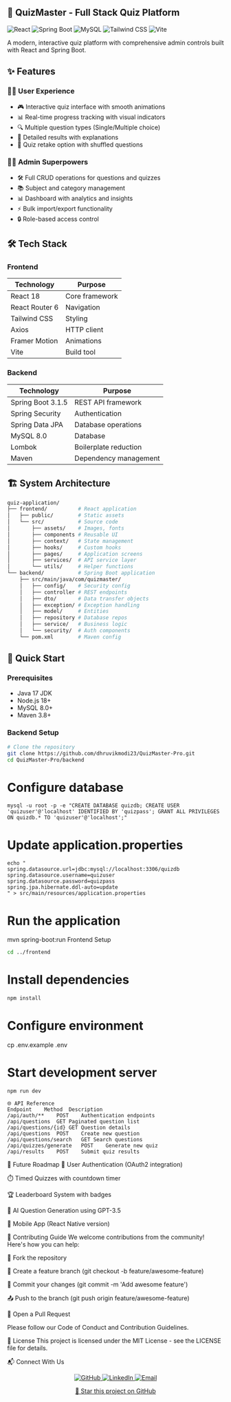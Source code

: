 ## 🎯 QuizMaster - Full Stack Quiz Platform

![React](https://img.shields.io/badge/React-20232A?style=for-the-badge&logo=react&logoColor=61DAFB)
![Spring Boot](https://img.shields.io/badge/Spring_Boot-6DB33F?style=for-the-badge&logo=spring-boot&logoColor=white)
![MySQL](https://img.shields.io/badge/MySQL-005C84?style=for-the-badge&logo=mysql&logoColor=white)
![Tailwind CSS](https://img.shields.io/badge/Tailwind_CSS-38B2AC?style=for-the-badge&logo=tailwind-css&logoColor=white)
![Vite](https://img.shields.io/badge/Vite-B73BFE?style=for-the-badge&logo=vite&logoColor=FFD62E)

A modern, interactive quiz platform with comprehensive admin controls built with React and Spring Boot.

## ✨ Features

### 🧑‍💻 User Experience
- 🎮 Interactive quiz interface with smooth animations
- 📊 Real-time progress tracking with visual indicators
- 🔍 Multiple question types (Single/Multiple choice)
- 📝 Detailed results with explanations
- 🔄 Quiz retake option with shuffled questions

### 👨‍💼 Admin Superpowers
- 🛠️ Full CRUD operations for questions and quizzes
- 📚 Subject and category management
- 📊 Dashboard with analytics and insights
- ⚡ Bulk import/export functionality
- 🔒 Role-based access control

## 🛠️ Tech Stack

### Frontend
| Technology | Purpose |
|------------|---------|
| React 18 | Core framework |
| React Router 6 | Navigation |
| Tailwind CSS | Styling |
| Axios | HTTP client |
| Framer Motion | Animations |
| Vite | Build tool |

### Backend
| Technology | Purpose |
|------------|---------|
| Spring Boot 3.1.5 | REST API framework |
| Spring Security | Authentication |
| Spring Data JPA | Database operations |
| MySQL 8.0 | Database |
| Lombok | Boilerplate reduction |
| Maven | Dependency management |

## 🏗️ System Architecture

```bash
quiz-application/
├── frontend/          # React application
│   ├── public/        # Static assets
│   └── src/           # Source code
│       ├── assets/    # Images, fonts
│       ├── components # Reusable UI
│       ├── context/   # State management
│       ├── hooks/     # Custom hooks
│       ├── pages/     # Application screens
│       ├── services/  # API service layer
│       └── utils/     # Helper functions
└── backend/           # Spring Boot application
    ├── src/main/java/com/quizmaster/
    │   ├── config/    # Security config
    │   ├── controller # REST endpoints
    │   ├── dto/       # Data transfer objects
    │   ├── exception/ # Exception handling
    │   ├── model/     # Entities
    │   ├── repository # Database repos
    │   ├── service/   # Business logic
    │   └── security/  # Auth components
    └── pom.xml        # Maven config
```



## 🚀 Quick Start

### Prerequisites
- Java 17 JDK
- Node.js 18+
- MySQL 8.0+
- Maven 3.8+

### Backend Setup
```bash
# Clone the repository
git clone https://github.com/dhruvikmodi23/QuizMaster-Pro.git
cd QuizMaster-Pro/backend
```
# Configure database
```
mysql -u root -p -e "CREATE DATABASE quizdb; CREATE USER 'quizuser'@'localhost' IDENTIFIED BY 'quizpass'; GRANT ALL PRIVILEGES ON quizdb.* TO 'quizuser'@'localhost';"
```
# Update application.properties
```
echo "
spring.datasource.url=jdbc:mysql://localhost:3306/quizdb
spring.datasource.username=quizuser
spring.datasource.password=quizpass
spring.jpa.hibernate.ddl-auto=update
" > src/main/resources/application.properties
```
# Run the application
mvn spring-boot:run
Frontend Setup
```bash
cd ../frontend
```

# Install dependencies
```bash
npm install
```
# Configure environment
cp .env.example .env

# Start development server
```bash
npm run dev
```
```
🌐 API Reference
Endpoint	Method	Description
/api/auth/**	POST	Authentication endpoints
/api/questions	GET	Paginated question list
/api/questions/{id}	GET	Question details
/api/questions	POST	Create new question
/api/questions/search	GET	Search questions
/api/quizzes/generate	POST	Generate new quiz
/api/results	POST	Submit quiz results
```

🔮 Future Roadmap
🎯 User Authentication (OAuth2 integration)

⏱️ Timed Quizzes with countdown timer

🏆 Leaderboard System with badges

🤖 AI Question Generation using GPT-3.5

📱 Mobile App (React Native version)

🤝 Contributing Guide
We welcome contributions from the community! Here's how you can help:

🍴 Fork the repository

🌿 Create a feature branch (git checkout -b feature/awesome-feature)

💾 Commit your changes (git commit -m 'Add awesome feature')

📤 Push to the branch (git push origin feature/awesome-feature)

🔀 Open a Pull Request

Please follow our Code of Conduct and Contribution Guidelines.

📜 License
This project is licensed under the MIT License - see the LICENSE file for details.

📬 Connect With Us
<div align="center"> <a href="https://github.com/dhruvikmodi23"> <img src="https://img.shields.io/badge/GitHub-100000?style=for-the-badge&logo=github&logoColor=white" alt="GitHub"> </a> <a href="https://www.linkedin.com/in/dhruvik-modi-291628248/"> <img src="https://img.shields.io/badge/LinkedIn-0077B5?style=for-the-badge&logo=linkedin&logoColor=white" alt="LinkedIn"> </a> <a href="mailto:dhruvikmodi23@example.com"> <img src="https://img.shields.io/badge/Email-D14836?style=for-the-badge&logo=gmail&logoColor=white" alt="Email"> </a> </div><p align="center"> <a href="https://github.com/dhruvikmodi23/QuizMaster-Pro"> 🌟 Star this project on GitHub </a> </p>
